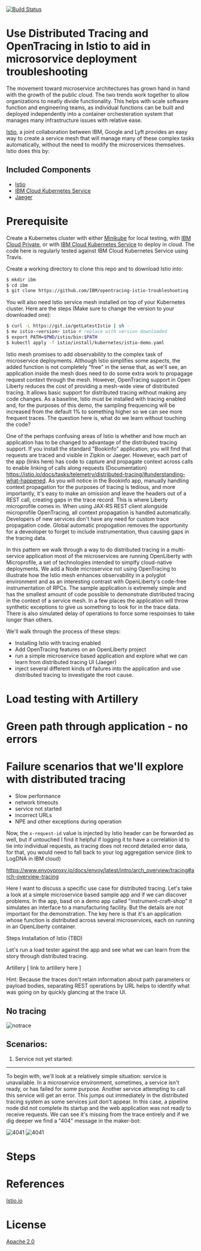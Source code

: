 [![Build Status](https://travis-ci.org/IBM/troubleshoot-with-opentracing-and-istio.svg?branch=master)](https://travis-ci.org/IBM/troubleshoot-with-openrtracing-and-istio)


# Use Distributed Tracing and OpenTracing in Istio to aid in microsorvice deployment troubleshooting

The movement toward microservice architectures has grown hand in hand with the growth of the public cloud. The two trends work together to allow organizations to neatly divide functionality. This helps with scale software function and engineering teams, as individual functions can be built and deployed independently into a container orchesteration system that manages many infrastructure issues with relative ease. 


[Istio](https://istio.io/), a joint collaboration between IBM, Google and Lyft provides an easy way to create a service mesh that will manage many of these complex tasks automatically, without the need to modify the microservices themselves. Istio does this by:

## Included Components
- [Istio](https://istio.io/)
- [IBM Cloud Kubernetes Service](https://console.ng.bluemix.net/docs/containers/cs_ov.html#cs_ov)
- [Jaeger](https://www.jaegertracing.io/)

# Prerequisite
Create a Kubernetes cluster with either [Minikube](https://kubernetes.io/docs/getting-started-guides/minikube) for local testing, with [IBM Cloud Private](https://github.com/IBM/deploy-ibm-cloud-private/blob/master/README.md), or with [IBM Cloud Kubernetes Service](https://console.ng.bluemix.net/docs/containers/cs_ov.html#cs_ov) to deploy in cloud. The code here is regularly tested against IBM Cloud Kubernetes Service using Travis.

Create a working directory to clone this repo and to download Istio into:

```bash
$ mkdir ibm
$ cd ibm
$ git clone https://github.com/IBM/opentracing-istio-troubleshooting 
```

You will also need Istio service mesh installed on top of your Kubernetes cluster.
Here are the steps (Make sure to change the version to your downloaded one):

```bash
$ curl -L https://git.io/getLatestIstio | sh -
$ mv istio-<version> istio # replace with version downloaded
$ export PATH=$PWD/istio/bin:$PATH
$ kubectl apply -f istio/install/kubernetes/istio-demo.yaml

```


Istio mesh promises to add observability to the complex task of microservice deployments. Although Istio simplifies some aspects, the added function is not completely "free" in the sense that, as we'll see,
an application inside the mesh does need to do some extra work to propagage request context through the mesh. However, OpenTracing support in Open Liberty reduces the cost of providing a mesh-wide view of distributed tracing. 
It allows basic support for distributed tracing without making any code changes. As a baseline, Istio must be installed with tracing enabled and, for the purposes of this demo, the sampling frequencing will be increased from the default 1% to something higher so we can see more frequent traces. The question here is, what do we learn without touching the code? 

One of the perhaps confusing areas of Istio is whether and how much an application has to be changed to advantage of the distributed tracing support.  If you install the standard "Bookinfo" application, you will find that requests are traced and visible in Zipkin or Jaeger.  However, each part of the app (links here) has code to capture and propagate context across calls to enable linking of calls along requests (Documentation)  https://istio.io/docs/tasks/telemetry/distributed-tracing/#understanding-what-happened. As you will notice in the Bookinfo app, manually handling context propagation for the purposes of tracing is tedious, and more importantly, it's easy to make an omission and leave the headers out of a REST call, creating gaps in the trace record. This is where Liberty microprofile comes in. When using JAX-RS REST client alongside microprofile OpenTracing, all context propagation is handled automatically. Developers of new services don't have any need for custom trace propagation code.  Global automatic propogation removes the opportunity for a deveoloper to forget to include instrumentation, thus causing gaps in the tracing data.

In this pattern we walk through a way to do distributed tracing in a multi-service application most of the microservices are running OpenLiberty with Microprofile, a set of technologies intended to simplfy cloud-native deployments. We add a Node microservice not using OpenTracing to illustrate how the Istio mesh enhances observability in a polyglot environment and as an interesting contrast with OpenLiberty's code-free instrumentation of RPCs.  The sample application is extremely simple and has the smallest amount of code possible to demonstrate distributed tracing in the context of a service mesh. In a few places the application will throw synthetic exceptions to give us something to look for in the trace data. There is also simulated delay of operations to force some respoinses to take longer than others.

We'll walk through the process of these steps:

- Installing Istio with tracing enabled
- Add OpenTracing features on an OpenLiberty project
- run a simple microservice based application and explore what we can learn from distributed tracing UI (Jaeger)
- inject several different kinds of failures into the application and use distributed tracing to investigate the root cause.


# Load testing with Artillery

# Green path through application - no errors

# Failure scenarios that we'll explore with distributed tracing

- Slow performance
- network timeouts
- service not started
- incorrect URLs
- NPE and other exceptions during operation

Now, the `x-request-id` value is injected by Istio header can be forwarded as well, but if untouched I find it helpful if logging it to have a correlation id to tie into individual requests, as tracing does not record detailed error data, for that, you would need to fall back to your log aggregation service (link to LogDNA in IBM cloud)

https://www.envoyproxy.io/docs/envoy/latest/intro/arch_overview/tracing#arch-overview-tracing


Here I want to discuss a specific use case for distributed tracing. Let's take a look at a simple microservice based sample app and if we can discover problems. In the app, basd on a demo app called "instrument-craft-shop" it simulates an interface to a manufacturing facility. But the details are not important for the demonstration. The key here is that it's an application whose function is distributed across several microservices, each on running in an OpenLiberty container. 


Steps
Installation of Istio (TBD)


Let's run a load tester against the app and see what we can learn from the story through distributed tracing.

Artillery [ link to artillery here ]

Hint: Because the traces don't retain information about path parameters or payload bodies, separating REST operations by URL helps to identify what was going on by quickly glancing at the trace UI.

No tracing
-------------

![notrace](images/macimg/zipkin-notrace-indivspan.png)

Scenarios:
-----------

1. Service not yet started:
------------------------

To begin with, we'll look at a relatively simple situation: service is unavailable.
In a microservice environment, sometimes, a service isn't ready, or has failed for some purpose. Another service attempting to call this service will get an error.  This jumps out immediately in the distributed tracing
system as some services just don't appear.  In this case, a pipeline node did not complete its startup and the web application was not ready to receive requests.  We can see it's missing from the trace entirely and if we dig deeper we find a "404" message in the maker-bot:

![4041](images/macimg/404-service-not-started-1.png)
![4041](images/macimg/404-service-not-started-2a.png)





# Steps

# References
[Istio.io](https://istio.io/docs/tasks/)
# License
[Apache 2.0](http://www.apache.org/licenses/LICENSE-2.0)
